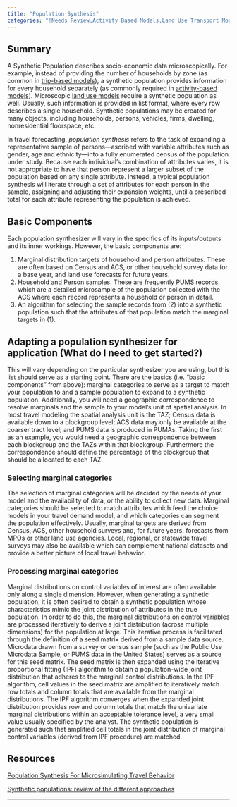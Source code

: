 ```yaml
---
title: "Population Synthesis"
categories: "!Needs Review,Activity Based Models,Land Use Transport Modeling"
---
```


Summary
-------

A Synthetic Population describes socio-economic data microscopically. For example, instead of providing the number of households by zone (as common in [trip-based models](Trip-Based_Models)), a synthetic population provides information for every household separately (as commonly required in [activity-based models](Activity-Based_Models)). Microscopic [land use models](Land_Use-Transport_Modeling#Land_Use_Model_Types) require a synthetic population as well. Usually, such information is provided in list format, where every row describes a single household. Synthetic populations may be created for many objects, including households, persons, vehicles, firms, dwelling, nonresidential floorspace, etc.

In travel forecasting, *population synthesis* refers to the task of expanding a representative sample of persons—ascribed with variable attributes such as gender, age and ethnicity—into a fully enumerated census of the population under study. Because each individual’s combination of attributes varies, it is not appropriate to have that person represent a larger subset of the population based on any single attribute. Instead, a typical population synthesis will iterate through a set of attributes for each person in the sample, assigning and adjusting their expansion weights, until a prescribed total for each attribute representing the population is achieved.

Basic Components
----------------

Each population synthesizer will vary in the specifics of its inputs/outputs and its inner workings. However, the basic components are:

1.  Marginal distribution targets of household and person attributes. These are often based on Census and ACS, or other household survey data for a base year, and land use forecasts for future years.
2.  Household and Person samples. These are frequently PUMS records, which are a detailed microsample of the population collected with the ACS where each record represents a household or person in detail.
3.  An algorithm for selecting the sample records from (2) into a synthetic population such that the attributes of that population match the marginal targets in (1).

Adapting a population synthesizer for application (What do I need to get started?)
----------------------------------------------------------------------------------

This will vary depending on the particular synthesizer you are using, but this list should serve as a starting point. There are the basics (i.e. “basic components” from above): marginal categories to serve as a target to match your population to and a sample population to expand to a synthetic population. Additionally, you will need a geographic correspondence to resolve marginals and the sample to your model’s unit of spatial analysis. In most travel modeling the spatial analysis unit is the TAZ; Census data is available down to a blockgroup level; ACS data may only be available at the coarser tract level; and PUMS data is produced in PUMAs. Taking the first as an example, you would need a geographic correspondence between each blockgroup and the TAZs within that blockgroup. Furthermore the correspondence should define the percentage of the blockgroup that should be allocated to each TAZ.

### Selecting marginal categories

The selection of marginal categories will be decided by the needs of your model and the availability of data, or the ability to collect new data. Marginal categories should be selected to match attributes which feed the choice models in your travel demand model, and which categories can segment the population effectively. Usually, marginal targets are derived from Census, ACS, other household surveys and, for future years, forecasts from MPOs or other land use agencies. Local, regional, or statewide travel surveys may also be available which can complement national datasets and provide a better picture of local travel behavior.

### Processing marginal categories

Marginal distributions on control variables of interest are often available only along a single dimension. However, when generating a synthetic population, it is often desired to obtain a synthetic population whose characteristics mimic the joint distribution of attributes in the true population. In order to do this, the marginal distributions on control variables are processed iteratively to derive a joint distribution (across multiple dimensions) for the population at large. This iterative process is facilitated through the definition of a seed matrix derived from a sample data source. Microdata drawn from a survey or census sample (such as the Public Use Microdata Sample, or PUMS data in the United States) serves as a source for this seed matrix. The seed matrix is then expanded using the iterative proportional fitting (IPF) algorithm to obtain a population-wide joint distribution that adheres to the marginal control distributions. In the IPF algorithm, cell values in the seed matrix are amplified to iteratively match row totals and column totals that are available from the marginal distributions. The IPF algorithm converges when the expanded joint distribution provides row and column totals that match the univariate marginal distributions within an acceptable tolerance level, a very small value usually specified by the analyst. The synthetic population is generated such that amplified cell totals in the joint distribution of marginal control variables (derived from IPF procedure) are matched.

Resources
---------

[Population Synthesis For Microsimulating Travel Behavior](Population_Synthesis_For_Microsimulating_Travel_Behavior)

[Synthetic populations: review of the different approaches](Synthetic_populations:_review_of_the_different_approaches)

------------------------------------------------------------------------

